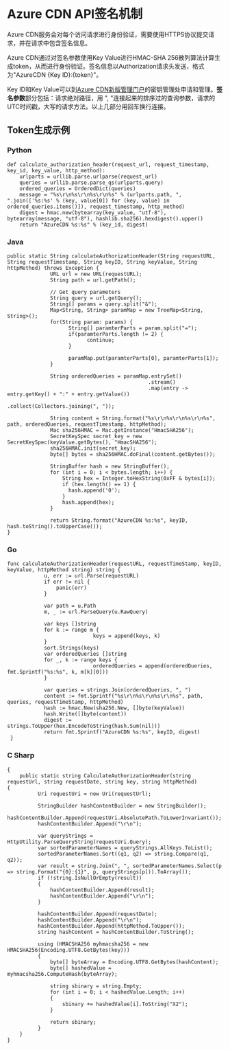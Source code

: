 <properties linkid="dev-net-common-tasks-cdn" urlDisplayName="CDN" pageTitle="Azure China CDN API doc-signature" metaKeywords="Azure CDN, Azure CDN, Azure blobs, Azure caching, Azure add-on, Live Streaming, 流媒体加速, CDN加速,CDN服务,主流CDN, 流媒体直播加速, 媒体服务, Azure Media Service, 缓存规则, HLS, CDN技术文档, CDN帮助文档, 视频直播加速, 直播加速" description="Learn How to create Live Streaming acceleration type CDN on Azure Management Portal and default caching rules for Live Streaming CDN" metaCanonical="" services="" documentationCenter=".NET" title="" authors="" solutions="" manager="" editor="" />
<tags ms.service="cdn"
    ms.date="5/4/2017"
    wacn.date="5/4/2017"
    wacn.lang="cn"
    />
 
# Azure CDN API签名机制

Azure CDN服务会对每个访问请求进行身份验证，需要使用HTTPS协议提交请求，并在请求中包含签名信息。

Azure CDN通过对签名参数使用Key Value进行HMAC-SHA 256散列算法计算生成token，从而进行身份验证。签名信息以Authorization请求头发送，格式为"AzureCDN {Key ID}:{token}"。

Key ID和Key Value可以到[Azure CDN新版管理门户](https://www.azure.cn/documentation/articles/cdn-management-v2-portal-how-to-use/)的密钥管理处申请和管理。**签名参数**部分包括：请求绝对路径，用 ", "连接起来的排序过的查询参数，请求的UTC时间戳，大写的请求方法。以上几部分用回车换行连接。

## Token生成示例

### Python
```
def calculate_authorization_header(request_url, request_timestamp, key_id, key_value, http_method):
    urlparts = urllib.parse.urlparse(request_url)
    queries = urllib.parse.parse_qs(urlparts.query)
    ordered_queries = OrderedDict(queries)
    message = "%s\r\n%s\r\n%s\r\n%s" % (urlparts.path, ", ".join(['%s:%s' % (key, value[0]) for (key, value) in ordered_queries.items()]), request_timestamp, http_method)
    digest = hmac.new(bytearray(key_value, "utf-8"), bytearray(message, "utf-8"), hashlib.sha256).hexdigest().upper()
    return "AzureCDN %s:%s" % (key_id, digest)
```

### Java
```
public static String calculateAuthorizationHeader(String requestURL, String requestTimestamp, String keyID, String keyValue, String httpMethod) throws Exception {
              URL url = new URL(requestURL);
              String path = url.getPath();

              // Get query parameters
              String query = url.getQuery();      
              String[] params = query.split("&");
              Map<String, String> paramMap = new TreeMap<String, String>();
              for(String param: params) {
                    String[] paramterParts = param.split("=");
                    if(paramterParts.length != 2) {
                          continue;
                    }

                    paramMap.put(paramterParts[0], paramterParts[1]);
              }

              String orderedQueries = paramMap.entrySet()
                                              .stream()
                                              .map(entry -> entry.getKey() + ":" + entry.getValue())
                                              .collect(Collectors.joining(", "));

              String content = String.format("%s\r\n%s\r\n%s\r\n%s", path, orderedQueries, requestTimestamp, httpMethod);        
              Mac sha256HMAC = Mac.getInstance("HmacSHA256");
              SecretKeySpec secret_key = new SecretKeySpec(keyValue.getBytes(), "HmacSHA256");
              sha256HMAC.init(secret_key);
              byte[] bytes = sha256HMAC.doFinal(content.getBytes());

              StringBuffer hash = new StringBuffer();
              for (int i = 0; i < bytes.length; i++) {
                  String hex = Integer.toHexString(0xFF & bytes[i]);
                  if (hex.length() == 1) {
                    hash.append('0');
                  }
                  hash.append(hex);
              }

              return String.format("AzureCDN %s:%s", keyID, hash.toString().toUpperCase());
}
```
### Go
```
func calculateAuthorizationHeader(requestURL, requestTimeStamp, keyID, keyValue, httpMethod string) string {
            u, err := url.Parse(requestURL)
            if err != nil {
                panic(err)
            }

            var path = u.Path
            m, _ := url.ParseQuery(u.RawQuery)

            var keys []string
            for k := range m {
                            keys = append(keys, k)
            }
            sort.Strings(keys)
            var orderedQueries []string
            for _, k := range keys {
                            orderedQueries = append(orderedQueries, fmt.Sprintf("%s:%s", k, m[k][0]))
            }

            var queries = strings.Join(orderedQueries, ", ")
            content := fmt.Sprintf("%s\r\n%s\r\n%s\r\n%s", path, queries, requestTimeStamp, httpMethod)
            hash := hmac.New(sha256.New, []byte(keyValue))
            hash.Write([]byte(content))
            digest := strings.ToUpper(hex.EncodeToString(hash.Sum(nil)))
            return fmt.Sprintf("AzureCDN %s:%s", keyID, digest)
 }
```

### C Sharp
```
{
	public static string CalculateAuthorizationHeader(string requestUrl, string requestDate, string key, string httpMethod)
{
          Uri requestUri = new Uri(requestUrl);

          StringBuilder hashContentBuilder = new StringBuilder();
          hashContentBuilder.Append(requestUri.AbsolutePath.ToLowerInvariant());
          hashContentBuilder.Append("\r\n");

          var queryStrings = HttpUtility.ParseQueryString(requestUri.Query);
          var sortedParameterNames = queryStrings.AllKeys.ToList();
          sortedParameterNames.Sort((q1, q2) => string.Compare(q1, q2));
          var result = string.Join(", ", sortedParameterNames.Select(p => string.Format("{0}:{1}", p, queryStrings[p])).ToArray());
          if (!string.IsNullOrEmpty(result))
          {
              hashContentBuilder.Append(result);
              hashContentBuilder.Append("\r\n");
          }

          hashContentBuilder.Append(requestDate);
          hashContentBuilder.Append("\r\n");
          hashContentBuilder.Append(httpMethod.ToUpper());
          string hashContent = hashContentBuilder.ToString();

          using (HMACSHA256 myhmacsha256 = new HMACSHA256(Encoding.UTF8.GetBytes(key)))
          {
              byte[] byteArray = Encoding.UTF8.GetBytes(hashContent);
              byte[] hashedValue = myhmacsha256.ComputeHash(byteArray);

              string sbinary = string.Empty;
              for (int i = 0; i < hashedValue.Length; i++)
              {
                  sbinary += hashedValue[i].ToString("X2");
              }

              return sbinary;
          }
	}
}
```


